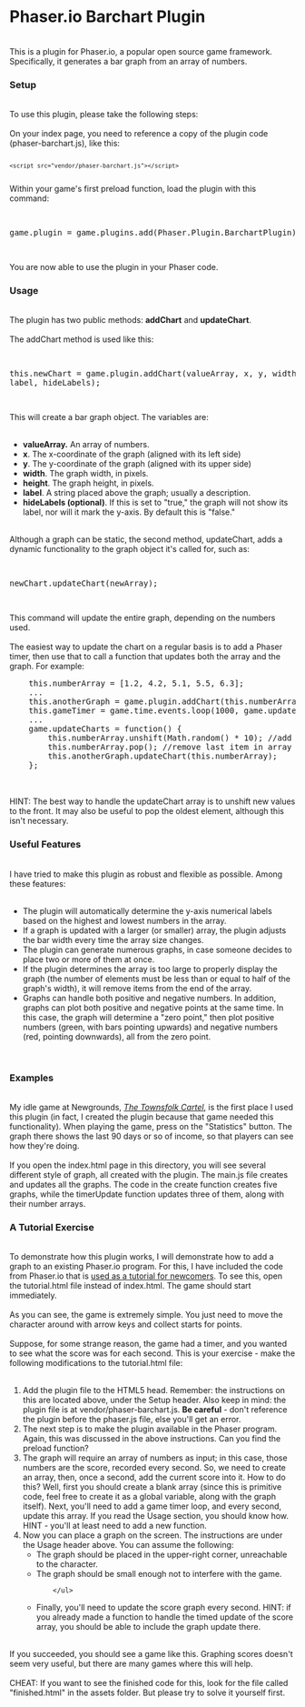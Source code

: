 <h1><strong>Phaser.io Barchart Plugin</strong></h1>
<br>
This is a plugin for Phaser.io,  a popular open source game framework.
<br>
Specifically, it generates a bar graph from an array of numbers.
<br>
<h3><strong>Setup</strong></h3>
<br>
To use this plugin, please take the following steps:
<br><br>
On your index page, you need to reference a copy of the plugin code (phaser-barchart.js), like this:
<code>

    <script src="vendor/phaser-barchart.js"></script>

</code>
Within your game's first preload function, load the plugin with this command:
<pre>

game.plugin = game.plugins.add(Phaser.Plugin.BarchartPlugin);

</pre>
You are now able to use the plugin in your Phaser code.
<br>
<h3><strong>Usage</strong></h3>
<br>
The plugin has two public methods: <strong>addChart</strong> and <strong>updateChart</strong>.
<br><br>
The addChart method is used like this:
<pre>

this.newChart = game.plugin.addChart(valueArray, x, y, width, height, label, hideLabels);

</pre>
This will create a bar graph object. The variables are:
<br><br>
<ul>
    <li><strong>valueArray.</strong> An array of numbers.</li>
    <li><strong>x</strong>. The x-coordinate of the graph (aligned with its left side) </li>
    <li><strong>y</strong>. The y-coordinate of the graph (aligned with its upper side)</li>
    <li><strong>width</strong>. The graph width, in pixels.</li>
    <li><strong>height</strong>. The graph height, in pixels.</li>
    <li><strong>label</strong>. A string placed above the graph; usually a description.</li>
    <li><strong>hideLabels (optional)</strong>. If this is set to "true," the graph will not show its label, nor will it mark the y-axis. By default this is "false."</li>
</ul>
<br>
Although a graph can be static, the second method, updateChart, adds a dynamic functionality to the graph object it's called for, such as:
<pre>

newChart.updateChart(newArray);

</pre>
This command will update the entire graph, depending on the numbers used.
<br><br>
The easiest way to update the chart on a regular basis is to add a Phaser timer, then use that to call a function that updates both the array and the graph. For example:
<pre>
    this.numberArray = [1.2, 4.2, 5.1, 5.5, 6.3];
    ...
    this.anotherGraph = game.plugin.addChart(this.numberArray, 600, 100, 200, 100, "Another Graph");
    this.gameTimer = game.time.events.loop(1000, game.updateCharts, this);
    ...
    game.updateCharts = function() {
        this.numberArray.unshift(Math.random() * 10); //add a new number to the front of the array
        this.numberArray.pop(); //remove last item in array
        this.anotherGraph.updateChart(this.numberArray);
    };
    
</pre>
<br>
HINT: The best way to handle the updateChart array is to unshift new values to the front. It may also be useful to pop the oldest element, although this isn't necessary.
<br>
<h3><strong>Useful Features</strong></h3>
<br>
I have tried to make this plugin as robust and flexible as possible. Among these features:
<br><br>
<ul>
    <li>The plugin will automatically determine the y-axis numerical labels based on the highest and lowest numbers in the array.</li>
    <li>If a graph is updated with a larger (or smaller) array, the plugin adjusts the bar width every time the array size changes.</li>
    <li>The plugin can generate numerous graphs, in case someone decides to place two or more of them at once.</li>
    <li> If the plugin determines the array is too large to properly display the graph (the number of elements must be less than or equal to half of the graph's width), it will remove items from the end of the array.</li>
    <li>Graphs can handle both positive and negative numbers. In addition, graphs can plot both positive and negative points at the same time. In this case, the graph will determine a "zero point," then plot positive numbers (green, with bars pointing upwards) and negative numbers (red, pointing downwards), all from the zero point.</li>
</ul>
<br>
<h3><strong>Examples</strong></h3>
<br>
My idle game at Newgrounds, <a href="http://www.newgrounds.com/portal/view/687176" target="_blank"><em>The Townsfolk Cartel</em></a>, is the first place I used this plugin (in fact, I created the plugin because that game needed this functionality). When playing the game, press on the "Statistics" button. The graph there shows the last 90 days or so of income, so that players can see how they're doing.
<br><br>
If you open the index.html page in this directory, you will see several different style of graph, all created with the plugin. The main.js file creates and updates all the graphs. The code in the create function creates five graphs, while the timerUpdate function updates three of them, along with their number arrays.
<br>
<h3><strong>A Tutorial Exercise</strong></h3>
<br>
To demonstrate how this plugin works, I will demonstrate how to add a graph to an existing Phaser.io program. For this, I have included the code from Phaser.io that is <a href="http://phaser.io/tutorials/making-your-first-phaser-game", target="_blank">used as a tutorial for newcomers</a>. To see this, open the tutorial.html file instead of index.html. The game should start immediately.
<br><br>
As you can see, the game is extremely simple. You just need to move the character around with arrow keys and collect starts for points.
<br><br>
Suppose, for some strange reason, the game had a timer, and you wanted to see what the score was for each second. This is your exercise - make the following modifications to the tutorial.html file:
<br><br>
<ol>
    <li>Add the plugin file to the HTML5 head. Remember: the instructions on this are located above, under the Setup header. Also keep in mind: the plugin file is at vendor/phaser-barchart.js. <strong>Be careful</strong> - don't reference the plugin before the phaser.js file, else you'll get an error.</li>
    <li>The next step is to make the plugin available in the Phaser program. Again, this was discussed in the above instructions. Can you find the preload function?</li>
    <li>The graph will require an array of numbers as input; in this case, those numbers are the score, recorded every second. So, we need to create an array, then, once a second, add the current score into it. How to do this? Well, first you should create a blank array (since this is primitive code, feel free to create it as a global variable, along with the graph itself). Next, you'll need to add a game timer loop, and every second, update this array. If you read the Usage section, you should know how. HINT - you'll at least need to add a new function.
    </li>
    <li>Now you can place a graph on the screen. The instructions are under the Usage header above. You can assume the following:
        <ul>
            <li>The graph should be placed in the upper-right corner, unreachable to the character.</li>
            <li>The graph should be small enough not to interfere with the game.</li>
            
        </ul>
   </li>
   <li>Finally, you'll need to update the score graph every second. HINT: if you already made a function to handle the timed update of the score array, you should be able to include the graph update there.</li>
</ol>
<br>
If you succeeded, you should see a game like this. Graphing scores doesn't seem very useful, but there are many games where this will help.
<br><br>
CHEAT: If you want to see the finished code for this, look for the file called "finished.html" in the assets folder. But please try to solve it yourself first.